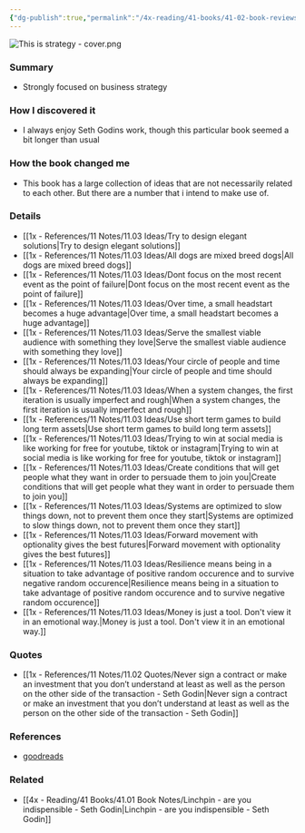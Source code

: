 ```yaml
---
{"dg-publish":true,"permalink":"/4x-reading/41-books/41-02-book-reviews/this-is-strategy-seth-godin/","title":"This is Strategy - Seth Godin","created":"2025-04-16T20:29:23.090+03:00","updated":"2025-04-16T21:03:43.052+03:00"}
---
```


![This is strategy - cover.png](/img/user/4x%20-%20Reading/41%20Books/41.03%20Cover%20images/This%20is%20strategy%20-%20cover.png)
### Summary
- Strongly focused on business strategy

### How I discovered it
- I always enjoy Seth Godins work, though this particular book seemed a bit longer than usual

### How the book changed me
- This book has a large collection of ideas that are not necessarily related to each other. But there are a number that i intend to make use of.

### Details
- [[1x - References/11 Notes/11.03 Ideas/Try to design elegant solutions\|Try to design elegant solutions]]
- [[1x - References/11 Notes/11.03 Ideas/All dogs are mixed breed dogs\|All dogs are mixed breed dogs]]
- [[1x - References/11 Notes/11.03 Ideas/Dont focus on the most recent event as the point of failure\|Dont focus on the most recent event as the point of failure]]
- [[1x - References/11 Notes/11.03 Ideas/Over time, a small headstart becomes a huge advantage\|Over time, a small headstart becomes a huge advantage]]
- [[1x - References/11 Notes/11.03 Ideas/Serve the smallest viable audience with something they love\|Serve the smallest viable audience with something they love]]
- [[1x - References/11 Notes/11.03 Ideas/Your circle of people and time should always be expanding\|Your circle of people and time should always be expanding]]
- [[1x - References/11 Notes/11.03 Ideas/When a system changes, the first iteration is usually imperfect and rough\|When a system changes, the first iteration is usually imperfect and rough]]
- [[1x - References/11 Notes/11.03 Ideas/Use short term games to build long term assets\|Use short term games to build long term assets]]
- [[1x - References/11 Notes/11.03 Ideas/Trying to win at social media is like working for free for youtube, tiktok or instagram\|Trying to win at social media is like working for free for youtube, tiktok or instagram]]
- [[1x - References/11 Notes/11.03 Ideas/Create conditions that will get people what they want in order to persuade them to join you\|Create conditions that will get people what they want in order to persuade them to join you]]
- [[1x - References/11 Notes/11.03 Ideas/Systems are optimized to slow things down, not to prevent them once they start\|Systems are optimized to slow things down, not to prevent them once they start]]
- [[1x - References/11 Notes/11.03 Ideas/Forward movement with optionality gives the best futures\|Forward movement with optionality gives the best futures]]
- [[1x - References/11 Notes/11.03 Ideas/Resilience means being in a situation to take advantage of positive random occurence and to survive negative random occurence\|Resilience means being in a situation to take advantage of positive random occurence and to survive negative random occurence]]
- [[1x - References/11 Notes/11.03 Ideas/Money is just a tool. Don't view it in an emotional way.\|Money is just a tool. Don't view it in an emotional way.]]


### Quotes
- [[1x - References/11 Notes/11.02 Quotes/Never sign a contract or make an investment that you don’t understand at least as well as the person on the other side of the transaction - Seth Godin\|Never sign a contract or make an investment that you don’t understand at least as well as the person on the other side of the transaction - Seth Godin]]

### References
- [goodreads](https://www.goodreads.com/book/show/213458886-this-is-strategy)

### Related
- [[4x - Reading/41 Books/41.01 Book Notes/Linchpin - are you indispensible - Seth Godin\|Linchpin - are you indispensible - Seth Godin]]
